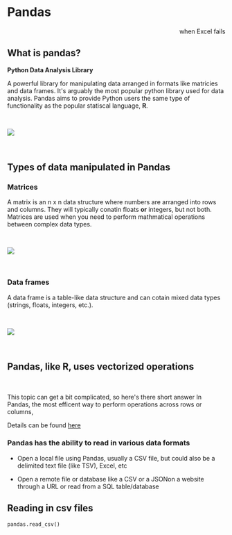 # Pandas 
<div style="text-align: right"> when Excel fails </div>

## What is pandas?

**Python Data Analysis Library**

A powerful library for manipulating data arranged in formats like matricies and data frames. It's arguably the most popular python library used for data analysis. Pandas aims to provide Python users the same type of functionality as the popular statiscal language, **R**.

<br/>

![](https://d2h0cx97tjks2p.cloudfront.net/blogs/wp-content/uploads/sites/2/2019/04/Python-Pandas-Applications.jpg)

<br/>


## Types of data manipulated in Pandas

### Matrices

A matrix is an n x n data structure where numbers are arranged into rows and columns. They will typically conatin floats __or__ integers, but not both. Matrices are used when you need to perform mathmatical operations between complex data types.

<br/>

![](https://upload.wikimedia.org/wikipedia/commons/thumb/2/26/Gene_co-expression_network_construction_steps.png/720px-Gene_co-expression_network_construction_steps.png)

<br/>

### Data frames

A data frame is a table-like data structure and can cotain mixed data types (strings, floats, integers, etc.).

<br/>

![](https://media.geeksforgeeks.org/wp-content/uploads/pandas_pop2.jpg)

<br/>

## Pandas, like R, uses vectorized operations

<br/>

This topic can get a bit complicated, so here's there short answer
In Pandas, the most efficent way to perform operations across rows or columns, 

Details can be found [here](https://engineering.upside.com/a-beginners-guide-to-optimizing-pandas-code-for-speed-c09ef2c6a4d6)

### Pandas has the ability to read in various data formats

- Open a local file using Pandas, usually a CSV file, but could also be a delimited text file (like TSV), Excel, etc

- Open a remote file or database like a CSV or a JSONon a website through a URL or read from a SQL table/database

## Reading in csv files

```
pandas.read_csv()

```



```

```






